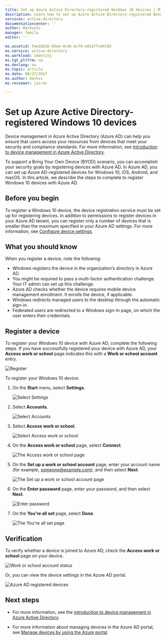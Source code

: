 ```yaml
---
title: Set up Azure Active Directory-registered Windows 10 devices | Microsoft Docs
description: Learn how to set up Azure Active Directory-registered Windows 10 devices.
services: active-directory
documentationcenter: ''
author: MarkusVi
manager: femila
editor: ''

ms.assetid: 54e1b01b-03ee-4c46-bcf0-e01affc0419d
ms.service: active-directory
ms.workload: identity
ms.tgt_pltfrm: na
ms.devlang: na
ms.topic: article
ms.date: 08/27/2017
ms.author: markvi
ms.reviewer: jairoc

---
```

# Set up Azure Active Directory-registered Windows 10 devices

Device management in Azure Active Directory (Azure AD) can help you ensure that users access your resources from devices that meet your security and compliance standards. For more information, see [Introduction to device management in Azure Active Directory](device-management-introduction.md).

To support a Bring Your Own Device (BYOD) scenario, you can accomplish your security goals by registering devices with Azure AD. In Azure AD, you can set up Azure AD-registered devices for Windows 10, iOS, Android, and macOS. In this article, we describe the steps to complete to register Windows 10 devices with Azure AD. 


## Before you begin

To register a Windows 10 device, the device registration service must be set up for registering devices. In addition to permissions to register devices in your Azure AD tenant, you can register only a number of devices that is smaller than the maximum specified in your Azure AD settings. For more information, see [Configure device settings](device-management-azure-portal.md#configure-device-settings).

## What you should know

When you register a device, note the following:

- Windows registers the device in the organization’s directory in Azure AD.
- You might be required to pass a multi-factor authentication challenge. Your IT admin can set up this challenge.
- Azure AD checks whether the device requires mobile device management enrollment. It enrolls the device, if applicable.
- Windows redirects managed users to the desktop through the automatic sign-in.
- Federated users are redirected to a Windows sign-in page, on which the user enters their credentials.


## Register a device

To register your Windows 10 device with Azure AD, complete the following steps. If you have successfully registered your device with Azure AD, your **Access work or school** page indicates this with a **Work or school account** entry.

![Register](./media/device-management-azuread-registered-devices-windows10-setup/08.png)


To register your Windows 10 device:

1. On the **Start** menu, select **Settings**.

    ![Select Settings](./media/device-management-azuread-registered-devices-windows10-setup/01.png)

2. Select **Accounts**.

    ![Select Accounts](./media/device-management-azuread-registered-devices-windows10-setup/02.png)


3. Select **Access work or school**.

    ![Select Access work or school](./media/device-management-azuread-registered-devices-windows10-setup/03.png)

4. On the **Access work or school** page, select **Connect**.

    ![The Access work or school page](./media/device-management-azuread-registered-devices-windows10-setup/04.png)


5. On the  **Set up a work or school account** page, enter your account name (for example, someone@example.com), and then select **Next**.

    ![The Set up a work or school account page](./media/device-management-azuread-registered-devices-windows10-setup/06.png)


6. On the  **Enter password** page, enter your password, and then select **Next**.

    ![Enter password](./media/device-management-azuread-registered-devices-windows10-setup/05.png)


7. On the **You're all set** page, select **Done**.

    ![The You're all set page](./media/device-management-azuread-registered-devices-windows10-setup/07.png)

## Verification

To verify whether a device is joined to Azure AD, check the **Access work or school** page on your device.

![Work or school account status](./media/device-management-azuread-registered-devices-windows10-setup/08.png)

Or, you can view the device settings in the Azure AD portal.

![Azure AD registered devices](./media/device-management-azuread-registered-devices-windows10-setup/09.png)


## Next steps

- For more information, see the [introduction to device management in Azure Active Directory](device-management-introduction.md).

- For more information about managing devices in the Azure AD portal, see [Manage devices by using the Azure portal](device-management-azure-portal.md).




